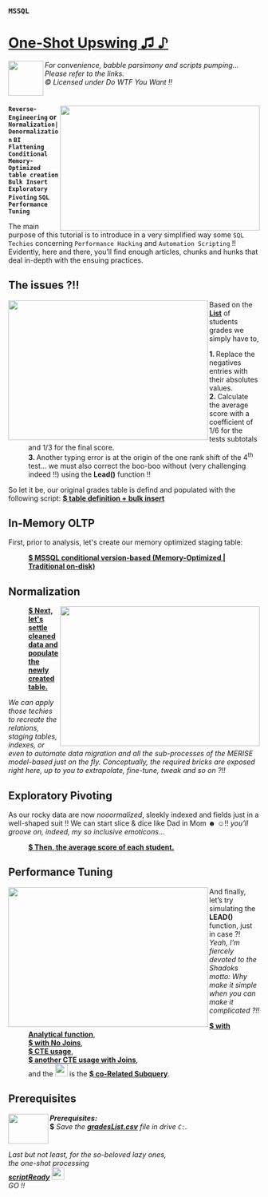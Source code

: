 ### `MSSQL`  
# [One-Shot Upswing ♫ ♪](https://medium.com/@makramjandar/sql-server-one-shot-upswing-148496935cb4)  

<img align="left" width="70" height="70" src="https://i.gyazo.com/5c4540d073c48de2e9dbbbd85f1e9cc7.gif">  

*For convenience, babble parsimony and scripts pumping...*  
*Please refer to the links.*  
*© Licensed under Do WTF You Want !!*
#

<img align="right" width="400" height="250" src="https://cdn-images-1.medium.com/max/800/1*9gen4BbBrZTW-ehrrOZ11Q.png">

__`Reverse-Engineering` or `Normalization|Denormalization` `BI Flattening`  `Conditional Memory-Optimized table creation` `Bulk Insert` `Exploratory Pivoting` `SQL Performance Tuning`__

The main purpose of this tutorial is to introduce in a very simplified way some `SQL Techies` concerning `Performance Hacking` and `Automation Scripting` !!
Evidently, here and there, you’ll find enough articles, chunks and hunks that deal in-depth with the ensuing practices.

## The issues ?!! 

<img align="left" width="400" height="280" src="https://cdn-images-1.medium.com/max/800/1*242FubZV1QpxMVG5Y0p4Jw.png">
<dl>
  <p>Based on the <a href="https://gist.github.com/makramjandar/6bbd4c7eb82e39c0a51c2484ec626f49#file-oneshotupswing-gradeslist-csv"><b>List</b></a> of students grades we simply have to,</p>
  <dd><b>1. </b>Replace the negatives entries with their absolutes values.</dd>
  <dd><b>2. </b>Calculate the average score with a coefficient of 1/6 for the tests subtotals and 1/3 for the final score.</dd>
  <dd><b>3. </b>Another typing error is at the origin of the one rank shift of the 4<sup>th</sup> test… we must also correct the boo-boo without (very challenging indeed !!) using the <b>Lead()</b> function !!</dd>
  <p>So let it be, our original grades table is defind and populated with the following script: <a href="https://gist.github.com/makramjandar/0f3ebf828b67ba5e182d8dcbfa8d9911#file-oneshotupswing-bulkinsert-sql"><b>$ table definition + bulk insert</b></a></p>
</dl>

## In-Memory OLTP

<dl>
  <p>First, prior to analysis, let's create our memory optimized staging table:</p>
  <dd><a href="https://gist.github.com/makramjandar/cb95c3d8e258576ca7783c4e4c71629a#file-oneshotupswing-tablescreation-sql"><b>$ MSSQL conditional version-based (Memory-Optimized | Traditional on-disk)</b></a></dd>
</dl>

## Normalization

<img align="right" width="400" height="280" src="https://cdn-images-1.medium.com/max/800/1*EnENdgJg80Dl_lllMZLIyA.png">
<dl>
  <dd><a href="https://gist.github.com/makramjandar/4a1c56f26472bccea9f1efefe759d829#file-oneshotupswing-normalization-sql"><b>$ Next, let's settle cleaned data and populate the newly created table.</b></a></dd>
</dl>
  <p><em>We can apply those techies to recreate the relations, staging tables, indexes, or even to automate data migration and all the sub-processes of the MERISE model-based just on the fly. Conceptually, the required bricks are exposed right here, up to you to extrapolate, fine-tune, tweak and so on ?!!</em></p>

## Exploratory Pivoting

<dl>
  <p>As our rocky data are now <em>nooormalized</em>, sleekly indexed and fields just in a well-shaped suit !! We can start slice & dice like Dad in Mom <b>☻ ☺</b>!! <em>you’ll groove on, indeed, my so inclusive emoticons…</em></p>
  <dd><a href="https://gist.github.com/makramjandar/175ee9bc6fa632edf869b395307e5f58#file-oneshotupswing-exploratorypivoting-sql"><b>$ Then, the average score of each student.</b></a></dd>
</dl>

## Performance Tuning

<img align="left" width="400" height="280" src="https://cdn-images-1.medium.com/max/800/1*xXjr9rN80o4BV5otPYDbMQ.gif">
<dl>
  <p>And finally, let’s try simulating the <b>LEAD()</b> function, just in case ?! <em>Yeah, I’m fiercely devoted to the Shadoks motto: Why make it simple when you can make it complicated ?!!</em></p>
  <dd><a href="https://gist.github.com/makramjandar/8936fc8b39cae35544f89e70b53ff9f8#file-oneshotupswing-analyticalfunction-sql"><b>$ with Analytical function</b></a>,</dd>
  <dd><a href="https://gist.github.com/makramjandar/ca87c3dc4e6b94d21e3e5b48b9c705ad#file-oneshotupswing-nojoins-sql"><b>$ with No Joins</b></a>,</dd>
  <dd><a href="https://gist.github.com/makramjandar/18359a2d9a68dd6179bdd5afc0cbd43c#file-oneshotupswing-cteusage-sql"><b>$ CTE usage</b></a>,</dd>
  <dd><a href="https://gist.github.com/makramjandar/ee9949b919e349ba240da3ed88ff7048#file-oneshotupswing-cteusagewithjoins-sql"><b>$ another CTE usage with Joins</b></a>,</dd>
  <dd>and the <img width="25" height="25" src="https://i.gyazo.com/0afc26f451460a28d7ef9855b5e75bfe.gif"> is the <a href="https://gist.github.com/makramjandar/24d3eea44f6857336e78229c4580c525#file-oneshotupswing-corelatedsubquery-sql"><b>$ co-Related Subquery</b></a>.</dd>

## Prerequisites
   
<img align="left" width="80" height="60" src="https://i.gyazo.com/4082eedd4a3193c565cf98547702e758.gif"><b><em>Prerequisites:</em></b>  
__$__ *Save the __[gradesList.csv](https://gist.githubusercontent.com/makramjandar/6bbd4c7eb82e39c0a51c2484ec626f49/raw/5f0ac7dd214f470a6180b6c066bc951b76463fb6/oneShotUpswing-gradesList.csv)__
file in drive `C:`.*
#

*Last but not least, for the so-beloved lazy ones,*  
*the one-shot processing*  
*__[scriptReady](https://gist.github.com/makramjandar/81e737251b35fdecdc2d7b8e67567508)__ <img width="25" height="25" src="https://i.gyazo.com/e1bb682e8dbd6b7220099326f93ab880.gif">*  
*GO !!*

